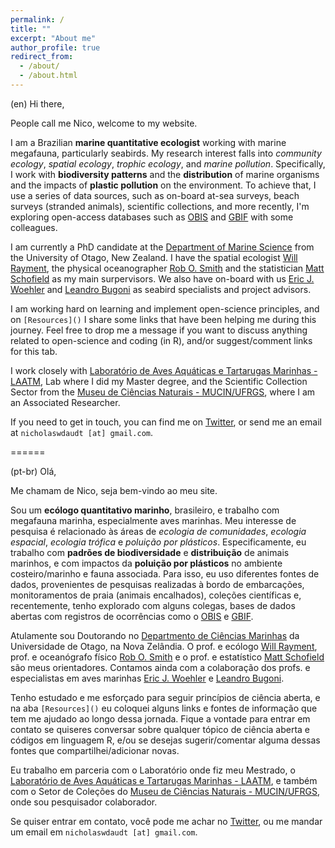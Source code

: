 ```yaml
---
permalink: /
title: ""
excerpt: "About me"
author_profile: true
redirect_from: 
  - /about/
  - /about.html
---
```


(en) Hi there,

People call me Nico, welcome to my website. 

I am a Brazilian **marine quantitative ecologist** working with marine megafauna, particularly seabirds. My research interest falls into *community ecology*, *spatial ecology*, *trophic ecology*, and *marine pollution*. Specifically, I work with **biodiversity patterns** and the **distribution** of marine organisms and the impacts of **plastic pollution** on the environment. To achieve that, I use a series of data sources, such as on-board at-sea surveys, beach surveys (stranded animals), scientific collections, and more recently, I'm exploring open-access databases such as [OBIS](https://obis.org/) and [GBIF](https://www.gbif.org/) with some colleagues. 

I am currently a PhD candidate at the [Department of Marine Science](https://www.otago.ac.nz/marinescience/index.html) from the University of Otago, New Zealand. I have the spatial ecologist [Will Rayment](https://www.otago.ac.nz/marinescience/people/staff/willrayment.html), the physical oceanographer [Rob O. Smith](https://www.otago.ac.nz/marinescience/people/staff/otago664247.html) and the statistician [Matt Schofield](https://www.stats.otago.ac.nz/?people=matthew_schofield) as my main surpervisors. We also have on-board with us [Eric J. Woehler](https://www.researchgate.net/profile/Eric-Woehler) and [Leandro Bugoni](https://www.researchgate.net/profile/Leandro-Bugoni) as seabird specialists and project advisors.

I am working hard on learning and implement open-science principles, and on `[Resources]()` I share some links that have been helping me during this journey. Feel free to drop me a message if you want to discuss anything related to open-science and coding (in R), and/or suggest/comment links for this tab.

I work closely with [Laboratório de Aves Aquáticas e Tartarugas Marinhas - LAATM](https://laatm.furg.br/), Lab where I did my Master degree, and the Scientific Collection Sector from the [Museu de Ciências Naturais - MUCIN/UFRGS](https://www.ufrgs.br/mucin), where I am an Associated Researcher.

If you need to get in touch, you can find me on [Twitter](https://twitter.com/NWDaudt), or send me an email at `nicholaswdaudt [at] gmail.com`.

======

(pt-br)  Olá,

Me chamam de Nico, seja bem-vindo ao meu site.

Sou um **ecólogo quantitativo marinho**, brasileiro, e trabalho com megafauna marinha, especialmente aves marinhas. Meu interesse de pesquisa é relacionado às áreas de *ecologia de comunidades*, *ecologia espacial*, *ecologia trófica* e *poluição por plásticos*. Especificamente, eu trabalho com **padrões de biodiversidade** e **distribuição** de animais marinhos, e com impactos da **poluição por plásticos** no ambiente costeiro/marinho e fauna associada. Para isso, eu uso diferentes fontes de dados, provenientes de pesquisas realizadas à bordo de embarcações, monitoramentos de praia (animais encalhados), coleções científicas e, recentemente, tenho explorado com alguns colegas, bases de dados abertas com registros de ocorrências como o [OBIS](https://obis.org/) e [GBIF](https://www.gbif.org/).

Atulamente sou Doutorando no [Departmento de Ciências Marinhas](https://www.otago.ac.nz/marinescience/index.html) da Universidade de Otago, na Nova Zelândia. O prof. e ecólogo [Will Rayment](https://www.otago.ac.nz/marinescience/people/staff/willrayment.html), prof. e oceanógrafo físico [Rob O. Smith](https://www.otago.ac.nz/marinescience/people/staff/otago664247.html) e o prof. e estatístico [Matt Schofield](https://www.stats.otago.ac.nz/?people=matthew_schofield) são meus orientadores. Contamos ainda com a colaboração dos profs. e especialistas em aves marinhas [Eric J. Woehler](https://www.researchgate.net/profile/Eric-Woehler) e [Leandro Bugoni](https://www.researchgate.net/profile/Leandro-Bugoni).

Tenho estudado e me esforçado para seguir princípios de ciência aberta, e na aba `[Resources]()` eu coloquei alguns links e fontes de informação que tem me ajudado ao longo dessa jornada. Fique a vontade para entrar em contato se quiseres conversar sobre qualquer tópico de ciência aberta e códigos em linguagem R, e/ou se desejas sugerir/comentar alguma dessas fontes que compartilhei/adicionar novas.

Eu trabalho em parceria com o Laboratório onde fiz meu Mestrado, o [Laboratório de Aves Aquáticas e Tartarugas Marinhas - LAATM](https://laatm.furg.br/), e também com o Setor de Coleções do [Museu de Ciências Naturais - MUCIN/UFRGS](https://www.ufrgs.br/mucin), onde sou pesquisador colaborador.

Se quiser entrar em contato, você pode me achar no [Twitter](https://twitter.com/NWDaudt), ou me mandar um email em `nicholaswdaudt [at] gmail.com`.
